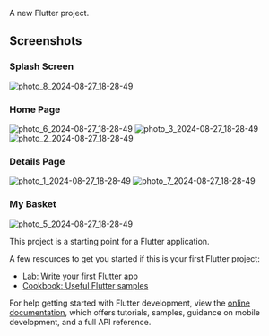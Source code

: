 A new Flutter project.

## Screenshots

### Splash Screen
![photo_8_2024-08-27_18-28-49](https://github.com/user-attachments/assets/337ed7ef-2e9c-47e4-9a70-4c6f208264b5)

### Home Page
![photo_6_2024-08-27_18-28-49](https://github.com/user-attachments/assets/107b19f6-6180-4e3e-bf6d-2efbb3ce03ba)
![photo_3_2024-08-27_18-28-49](https://github.com/user-attachments/assets/18c6fc76-4bd4-47fb-b9fe-c21d76462f2c)
![photo_2_2024-08-27_18-28-49](https://github.com/user-attachments/assets/47350a66-6860-4a03-b8e1-f420902fb409)

### Details Page
![photo_1_2024-08-27_18-28-49](https://github.com/user-attachments/assets/2dea94d3-c2da-4553-ad61-a052cb1c9b67)
![photo_7_2024-08-27_18-28-49](https://github.com/user-attachments/assets/c9b2bb1c-438f-4188-a8e9-26ffbdca3360)

### My Basket
![photo_5_2024-08-27_18-28-49](https://github.com/user-attachments/assets/08c5e3c4-3f89-4100-af08-d8e55524a2a4)




This project is a starting point for a Flutter application.

A few resources to get you started if this is your first Flutter project:

- [Lab: Write your first Flutter app](https://docs.flutter.dev/get-started/codelab)
- [Cookbook: Useful Flutter samples](https://docs.flutter.dev/cookbook)

For help getting started with Flutter development, view the
[online documentation](https://docs.flutter.dev/), which offers tutorials,
samples, guidance on mobile development, and a full API reference.
